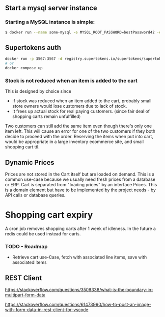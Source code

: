 ## Start a mysql server instance

### Starting a MySQL instance is simple:

```bash
$ docker run --name some-mysql -e MYSQL_ROOT_PASSWORD=bestPassword42 -d mysql:8.0
```

## Supertokens auth

```bash
docker run -p 3567:3567 -d registry.supertokens.io/supertokens/supertokens-postgresql
# or
docker compose up
```

### Stock is not reduced when an item is added to the cart

This is designed by choice since

- If stock was reduced when an item added to the cart, probably small store owners would lose customers due to lack of stock.
- It frees up actual stock for real paying
  customers. (since fair deal of shopping carts remain unfulfilled)

Two customers can still add the same item even though there's only one item left. This will cause an error for one of the two customers if they both decide to proceed
with the order. Reserving the items when put into cart, would be appropriate in a large inventory ecommerce site, and small shopping cart ttl.

## Dynamic Prices

Prices are not stored in the Cart itself but are loaded on demand.
This is a common use-case because we usually need fresh prices from a database or ERP.
Cart is separated from "loading prices" by an interface Prices.
This is a domain element but have to be implemented by the project needs - by API calls or database queries.

# Shopping cart expiry

A cron job removes shopping carts after 1 week of idleness. In the future a redis could be used instead for carts.

### TODO - Roadmap

- Retrieve cart use-Case, fetch with associated line items, save with associated items

## REST Client

https://stackoverflow.com/questions/3508338/what-is-the-boundary-in-multipart-form-data

https://stackoverflow.com/questions/61473990/how-to-post-an-image-with-form-data-in-rest-client-for-vscode
